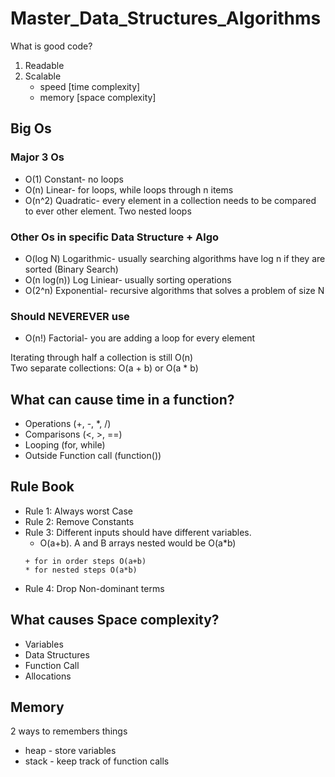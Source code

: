 # Master_Data_Structures_Algorithms

What is good code?
1. Readable
2. Scalable 
   - speed [time complexity] 
   - memory [space complexity]

## Big Os
### Major 3 Os
- O(1) Constant- no loops
- O(n) Linear- for loops, while loops through n items
- O(n^2) Quadratic- every element in a collection needs to be compared to ever other element. Two nested loops
### Other Os in specific Data Structure + Algo   
- O(log N) Logarithmic- usually searching algorithms have log n if they are sorted (Binary Search)
- O(n log(n)) Log Liniear- usually sorting operations
- O(2^n) Exponential- recursive algorithms that solves a problem of size N
### Should NEVEREVER use
- O(n!) Factorial- you are adding a loop for every element

Iterating through half a collection is still O(n)  
Two separate collections:  O(a + b) or O(a * b)  

## What can cause time in a function?
- Operations (+, -, *, /)
- Comparisons (<, >, ==)
- Looping (for, while)
- Outside Function call (function())

## Rule Book
- Rule 1: Always worst Case
- Rule 2: Remove Constants
- Rule 3: Different inputs should have different variables. 
    - O(a+b). A and B arrays nested would be O(a*b)
    ```
    + for in order steps O(a+b)
    * for nested steps O(a*b)
    ```
- Rule 4: Drop Non-dominant terms
## What causes Space complexity?
- Variables
- Data Structures
- Function Call
- Allocations


## Memory 
2 ways to remembers things  
- heap - store variables   
- stack - keep track of function calls
